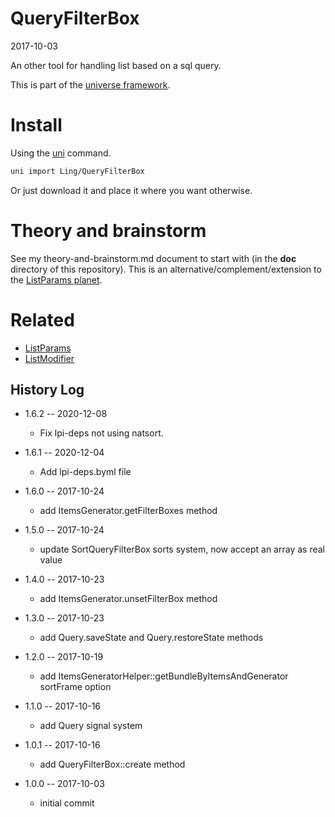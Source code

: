 QueryFilterBox
===========
2017-10-03



An other tool for handling list based on a sql query.


This is part of the [universe framework](https://github.com/karayabin/universe-snapshot).


Install
==========
Using the [uni](https://github.com/lingtalfi/universe-naive-importer) command.
```bash
uni import Ling/QueryFilterBox
```

Or just download it and place it where you want otherwise.




Theory and brainstorm
=======================

See my theory-and-brainstorm.md document to start with (in the **doc** directory of this repository).
This is an alternative/complement/extension to the [ListParams planet](https://github.com/lingtalfi/ListParams).







Related
=============

- [ListParams](https://github.com/lingtalfi/ListParams)
- [ListModifier](https://github.com/lingtalfi/ListModifier)



History Log
------------------

- 1.6.2 -- 2020-12-08

    - Fix lpi-deps not using natsort.

- 1.6.1 -- 2020-12-04

    - Add lpi-deps.byml file

- 1.6.0 -- 2017-10-24

    - add ItemsGenerator.getFilterBoxes method
    
- 1.5.0 -- 2017-10-24

    - update SortQueryFilterBox sorts system, now accept an array as real value
    
- 1.4.0 -- 2017-10-23

    - add ItemsGenerator.unsetFilterBox method
    
- 1.3.0 -- 2017-10-23

    - add Query.saveState and Query.restoreState methods
    
- 1.2.0 -- 2017-10-19

    - add ItemsGeneratorHelper::getBundleByItemsAndGenerator sortFrame option
    
- 1.1.0 -- 2017-10-16

    - add Query signal system
    
- 1.0.1 -- 2017-10-16

    - add QueryFilterBox::create method
    
- 1.0.0 -- 2017-10-03

    - initial commit